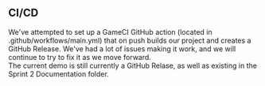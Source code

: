 ## CI/CD
We've attempted to set up a GameCI GitHub action (located in .github/workflows/main.yml) that on push builds our project and creates a GitHub Release.  We've had a lot of issues making it work, and we will continue to try to fix it as we move forward.  
The current demo is still currently a GitHub Relase, as well as existing in the Sprint 2 Documentation folder.
